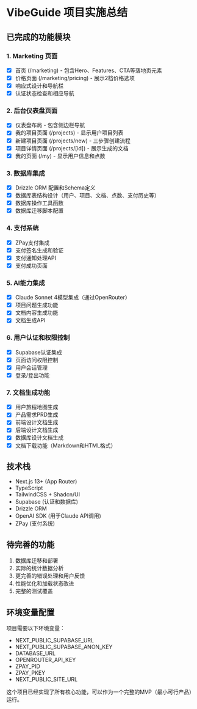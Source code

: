# VibeGuide 项目实施总结

## 已完成的功能模块

### 1. Marketing 页面
- [x] 首页 (/marketing) - 包含Hero、Features、CTA等落地页元素
- [x] 价格页面 (/marketing/pricing) - 展示2档价格选项
- [x] 响应式设计和导航栏
- [x] 认证状态检查和相应导航

### 2. 后台仪表盘页面
- [x] 仪表盘布局 - 包含侧边栏导航
- [x] 我的项目页面 (/projects) - 显示用户项目列表
- [x] 新建项目页面 (/projects/new) - 三步骤创建流程
- [x] 项目详情页面 (/projects/[id]) - 展示生成的文档
- [x] 我的页面 (/my) - 显示用户信息和点数

### 3. 数据库集成
- [x] Drizzle ORM 配置和Schema定义
- [x] 数据库表结构设计（用户、项目、文档、点数、支付历史等）
- [x] 数据库操作工具函数
- [x] 数据库迁移脚本配置

### 4. 支付系统
- [x] ZPay支付集成
- [x] 支付签名生成和验证
- [x] 支付通知处理API
- [x] 支付成功页面

### 5. AI能力集成
- [x] Claude Sonnet 4模型集成（通过OpenRouter）
- [x] 项目问题生成功能
- [x] 文档内容生成功能
- [x] 文档生成API

### 6. 用户认证和权限控制
- [x] Supabase认证集成
- [x] 页面访问权限控制
- [x] 用户会话管理
- [x] 登录/登出功能

### 7. 文档生成功能
- [x] 用户旅程地图生成
- [x] 产品需求PRD生成
- [x] 前端设计文档生成
- [x] 后端设计文档生成
- [x] 数据库设计文档生成
- [x] 文档下载功能（Markdown和HTML格式）

## 技术栈
- Next.js 13+ (App Router)
- TypeScript
- TailwindCSS + Shadcn/UI
- Supabase (认证和数据库)
- Drizzle ORM
- OpenAI SDK (用于Claude API调用)
- ZPay (支付系统)

## 待完善的功能
1. 数据库迁移和部署
2. 实际的统计数据分析
3. 更完善的错误处理和用户反馈
4. 性能优化和加载状态改进
5. 完整的测试覆盖

## 环境变量配置
项目需要以下环境变量：
- NEXT_PUBLIC_SUPABASE_URL
- NEXT_PUBLIC_SUPABASE_ANON_KEY
- DATABASE_URL
- OPENROUTER_API_KEY
- ZPAY_PID
- ZPAY_PKEY
- NEXT_PUBLIC_SITE_URL

这个项目已经实现了所有核心功能，可以作为一个完整的MVP（最小可行产品）运行。
